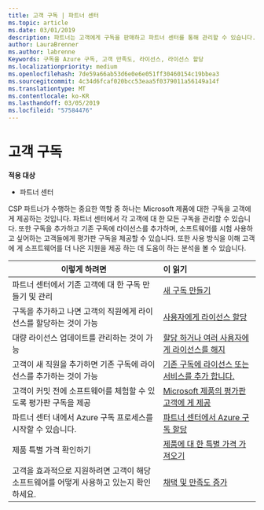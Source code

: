 ```yaml
---
title: 고객 구독 | 파트너 센터
ms.topic: article
ms.date: 03/01/2019
description: 파트너는 고객에게 구독을 판매하고 파트너 센터를 통해 관리할 수 있습니다.
author: LauraBrenner
ms.author: labrenne
Keywords: 구독을 Azure 구독, 고객 만족도, 라이선스, 라이선스 할당
ms.localizationpriority: medium
ms.openlocfilehash: 7de59a66ab53d6e0e6e051ff30460154c19bbea3
ms.sourcegitcommit: 4c34d6fcaf020bcc53eaa5f0379011a56149a14f
ms.translationtype: MT
ms.contentlocale: ko-KR
ms.lasthandoff: 03/05/2019
ms.locfileid: "57584476"
---
```

# <a name="customer-subscriptions"></a>고객 구독

**적용 대상**

-  파트너 센터

CSP 파트너가 수행하는 중요한 역할 중 하나는 Microsoft 제품에 대한 구독을 고객에게 제공하는 것입니다. 파트너 센터에서 각 고객에 대 한 모든 구독을 관리할 수 있습니다. 또한 구독을 추가하고 기존 구독에 라이선스를 추가하며, 소프트웨어를 시험 사용하고 싶어하는 고객들에게 평가판 구독을 제공할 수 있습니다. 또한 사용 방식을 이해 고객에 게 소프트웨어를 더 나은 지원을 제공 하는 데 도움이 하는 분석을 볼 수 있습니다.

|**이렇게 하려면**   |**이 읽기**   |
|----------------------|:----------------------|
|파트너 센터에서 기존 고객에 대 한 구독 만들기 및 관리|[새 구독 만들기](create-a-new-subscription.md)|
|구독을 추가하고 나면 고객의 직원에게 라이선스를 할당하는 것이 가능  |[사용자에게 라이선스 할당](assign-licenses-to-users.md)|
|대량 라이선스 업데이트를 관리하는 것이 가능   |[할당 하거나 여러 사용자에 게 라이선스를 해지](bulk-license-provisioning-for-multiple-users.md)|
|고객이 새 직원을 추가하면 기존 구독에 라이선스를 추가하는 것이 가능   |[기존 구독에 라이선스 또는 서비스를 추가 합니다.](add-licenses-or-services-to-an-existing-subscription.md)|
|고객이 커밋 전에 소프트웨어를 체험할 수 있도록 평가판 구독을 제공    |[Microsoft 제품의 평가판 고객에 게 제공](offer-your-customers-trials-of-microsoft-products.md)|
|파트너 센터 내에서 Azure 구독 프로세스를 시작할 수 있습니다.   |[파트너 센터에서 Azure 구독 할당](assign-azure-subscriptions.md)|
|제품 특별 가격 확인하기   |[제품에 대 한 특별 가격 가져오기](get-special-pricing-for-offers.md)|
|고객을 효과적으로 지원하려면 고객이 해당 소프트웨어를 어떻게 사용하고 있는지 확인하세요.   | [채택 및 만족도 증가](increasing-adoption-and-satisfaction.md)   | 

































 

 




